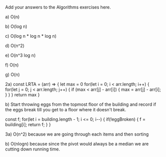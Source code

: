 Add your answers to the Algorithms exercises here.

a) O(n)

b) O(log n)

c) O(log n * log n * log n)

d) O(n^2)

e) O(n^3 log n)

f) O(n)

g) O(n)

2a) 
const LRTA = (arr) => {
    let max = 0
    for(let i = 0; i < arr.length; i++) {
        for(let j = 0; j < arr.length; j++) {
            if (max < arr[j] - arr[i]) {
                max = arr[j] - arr[i];
            }
        }
    }
    return max
}

b) Start throwing eggs from the topmost floor of the building and record if the eggs break till you get to a floor where it doesn't break.

const f;
for(let i = building.length - 1; i <= 0; i--) {
    if(!eggBroken) {
        f = building[i];
        return f;
    }
}

3a) O(n^2) because we are going through each items and then sorting

b) O(nlogn) because since the pivot would always be a median we are cutting down running time.